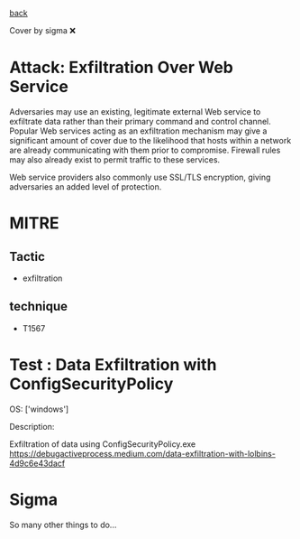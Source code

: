 [back](../index.md)

Cover by sigma :x: 

# Attack: Exfiltration Over Web Service

 Adversaries may use an existing, legitimate external Web service to exfiltrate data rather than their primary command and control channel. Popular Web services acting as an exfiltration mechanism may give a significant amount of cover due to the likelihood that hosts within a network are already communicating with them prior to compromise. Firewall rules may also already exist to permit traffic to these services.

Web service providers also commonly use SSL/TLS encryption, giving adversaries an added level of protection.

# MITRE
## Tactic
  - exfiltration

## technique
  - T1567

# Test : Data Exfiltration with ConfigSecurityPolicy

OS: ['windows']

Description:

 Exfiltration of data using ConfigSecurityPolicy.exe
https://debugactiveprocess.medium.com/data-exfiltration-with-lolbins-4d9c6e43dacf


# Sigma

 So many other things to do...